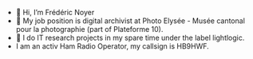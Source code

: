 - 👋 Hi, I’m Frédéric Noyer
- 📸 My job position is digital archivist at Photo Elysée - Musée cantonal pour la photographie (part of Plateforme 10).
- 🌱 I do IT research projects in my spare time under the label lightlogic.
- I am an activ Ham Radio Operator, my callsign is HB9HWF.
